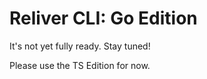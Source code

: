 # Reliver CLI: Go Edition

It's not yet fully ready. Stay tuned!

Please use the TS Edition for now.
